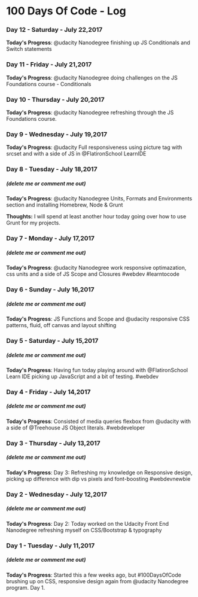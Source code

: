 # 100 Days Of Code - Log

### Day 12 - Saturday - July 22,2017
**Today's Progress**:  @udacity Nanodegree finishing up JS Conditionals and Switch statements

### Day 11 - Friday - July 21,2017
**Today's Progress**:  @udacity Nanodegree doing challenges on the JS Foundations course - Conditionals

### Day 10 - Thursday - July 20,2017
**Today's Progress**:  @udacity Nanodegree refreshing through the JS Foundations course.

### Day 9 - Wednesday - July 19,2017
**Today's Progress**:  @udacity Full responsiveness using picture tag with srcset and with a side of JS in @FlatironSchool LearnIDE

### Day 8 - Tuesday - July 18,2017
##### (delete me or comment me out)

**Today's Progress**:  @udacity Nanodegree Units, Formats and Environments section and installing Homebrew, Node & Grunt

**Thoughts:** I will spend at least another hour today going over how to use Grunt for my projects.

<!--**Link to work:** [Calculator App](http://www.example.com)-->
### Day 7 - Monday - July 17,2017
##### (delete me or comment me out)

**Today's Progress**: @udacity Nanodegree work responsive optimazation, css units and a side of JS Scope and Closures #webdev #learntocode

### Day 6 - Sunday - July 16,2017
##### (delete me or comment me out)

**Today's Progress**:  JS Functions and Scope and @udacity responsive CSS patterns, fluid, off canvas and layout shifting

### Day 5 - Saturday - July 15,2017
##### (delete me or comment me out)

**Today's Progress**:  Having fun today playing around with @FlatironSchool Learn IDE picking up JavaScript and a bit of testing. #webdev


### Day 4 - Friday - July 14,2017
##### (delete me or comment me out)

**Today's Progress**: Consisted of media queries flexbox from @udacity with a side of @Treehouse JS Object literals. #webdeveloper

### Day 3 - Thursday - July 13,2017
##### (delete me or comment me out)

**Today's Progress**: Day 3: Refreshing my knowledge on Responsive design, picking up difference with dip vs pixels and font-boosting #webdevnewbie


### Day 2 - Wednesday - July 12,2017
##### (delete me or comment me out)

**Today's Progress**: Day 2: Today worked on the Udacity Front End Nanodegree refreshing myself on CSS/Bootstrap & typography

### Day 1 - Tuesday - July 11,2017
##### (delete me or comment me out)

**Today's Progress**: Started this a few weeks ago, but #100DaysOfCode brushing up on CSS, responsive design again from @udacity Nanodegree program. Day 1.
